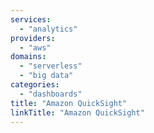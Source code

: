 ```yaml
---
services:
  - "analytics"
providers:
  - "aws"
domains:
  - "serverless"
  - "big data"
categories:
  - "dashboards"
title: "Amazon QuickSight"
linkTitle: "Amazon QuickSight"
---
```

